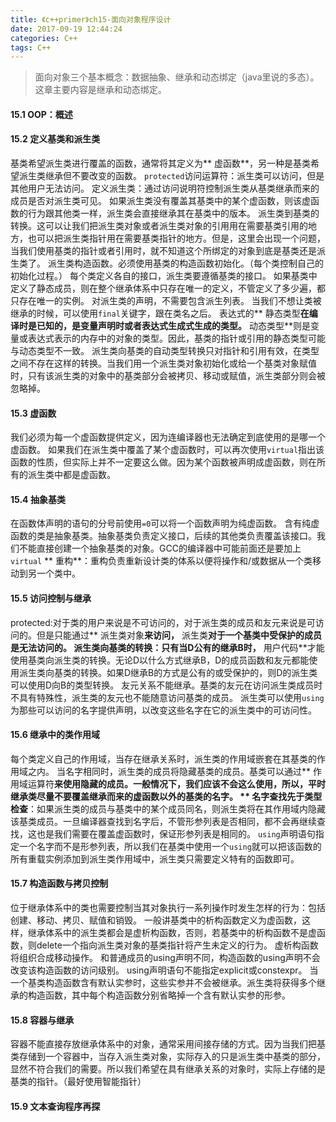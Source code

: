 ```yaml
---
title: 《c++primer》ch15-面向对象程序设计
date: 2017-09-19 12:44:24
categories: C++
tags: C++
---
```


> 面向对象三个基本概念：数据抽象、继承和动态绑定（java里说的多态）。这章主要内容是继承和动态绑定。


#### 15.1 OOP：概述
#### 15.2 定义基类和派生类
基类希望派生类进行覆盖的函数，通常将其定义为** 虚函数**，另一种是基类希望派生类继承但不要改变的函数。
`protected`访问运算符：派生类可以访问，但是其他用户无法访问。
定义派生类：通过访问说明符控制派生类从基类继承而来的成员是否对派生类可见。
如果派生类没有覆盖其基类中的某个虚函数，则该虚函数的行为跟其他类一样，派生类会直接继承其在基类中的版本。
派生类到基类的转换。这可以让我们把派生类对象或者派生类对象的引用用在需要基类引用的地方，也可以把派生类指针用在需要基类指针的地方。但是，这里会出现一个问题，当我们使用基类的指针或者引用时，就不知道这个所绑定的对象到底是基类还是派生类了。
派生类构造函数。必须使用基类的构造函数初始化。（每个类控制自己的初始化过程。）
每个类定义各自的接口，派生类要遵循基类的接口。
如果基类中定义了静态成员，则在整个继承体系中只存在唯一的定义，不管定义了多少遍，都只存在唯一的实例。
对派生类的声明，不需要包含派生列表。
当我们不想让类被继承的时候，可以使用`final`关键字，跟在类名之后。
表达式的** 静态类型**在编译时是已知的，是变量声明时或者表达式生成式生成的类型。** 动态类型**则是变量或表达式表示的内存中的对象的类型。因此，基类的指针或引用的静态类型可能与动态类型不一致。
派生类向基类的自动类型转换只对指针和引用有效，在类型之间不存在这样的转换。当我们用一个派生类对象初始化或给一个基类对象赋值时，只有该派生类的对象中的基类部分会被拷贝、移动或赋值，派生类部分则会被忽略掉。
#### 15.3 虚函数
我们必须为每一个虚函数提供定义，因为连编译器也无法确定到底使用的是哪一个虚函数。
如果我们在派生类中覆盖了某个虚函数时，可以再次使用`virtual`指出该函数的性质，但实际上并不一定要这么做。因为某个函数被声明成虚函数，则在所有的派生类中都是虚函数。
#### 15.4 抽象基类
在函数体声明的语句的分号前使用`=0`可以将一个函数声明为纯虚函数。
含有纯虚函数的类是抽象基类。抽象基类负责定义接口，后续的其他类负责覆盖该接口。我们不能直接创建一个抽象基类的对象。GCC的编译器中可能前面还是要加上`virtual`
** 重构**：重构负责重新设计类的体系以便将操作和/或数据从一个类移动到另一个类中。
#### 15.5 访问控制与继承
protected:对于类的用户来说是不可访问的，对于派生类的成员和友元来说是可访问的。但是只能通过** 派生类对象**来访问，** 派生类**对于一个基类中受保护的成员是无法访问的。
派生类向基类的转换：只有当D公有的继承B时，** 用户代码**才能使用基类向派生类的转换。无论D以什么方式继承B，D的成员函数和友元都能使用派生类向基类的转换。如果D继承B的方式是公有的或受保护的，则D的派生类可以使用D向B的类型转换。
友元关系不能继承。基类的友元在访问派生类成员时不具有特殊性，派生类的友元也不能随意访问基类的成员。
派生类可以使用`using`为那些可以访问的名字提供声明，以改变这些名字在它的派生类中的可访问性。
#### 15.6 继承中的类作用域
每个类定义自己的作用域，当存在继承关系时，派生类的作用域嵌套在其基类的作用域之内。
当名字相同时，派生类的成员将隐藏基类的成员。基类可以通过** 作用域运算符**来使用隐藏的成员。一般情况下，我们应该不会这么使用，所以，平时继承类尽量不要覆盖继承而来的虚函数以外的基类的名字。
** 名字查找先于类型检查**：如果派生类的成员与基类中的某个成员同名，则派生类将在其作用域内隐藏该基类成员。一旦编译器查找到名字后，不管形参列表是否相同，都不会再继续查找，这也是我们需要在覆盖虚函数时，保证形参列表是相同的。
`using`声明语句指定一个名字而不是形参列表，所以我们在基类中使用一个`using`就可以把该函数的所有重载实例添加到派生类作用域中，派生类只需要定义特有的函数即可。
#### 15.7 构造函数与拷贝控制
位于继承体系中的类也需要控制当其对象执行一系列操作时发生怎样的行为：包括创建、移动、拷贝、赋值和销毁。
一般讲基类中的析构函数定义为虚函数，这样，继承体系中的派生类都会是虚析构函数，否则，若基类中的析构函数不是虚函数，则delete一个指向派生类对象的基类指针将产生未定义的行为。
虚析构函数将组织合成移动操作。
和普通成员的using声明不同，构造函数的using声明不会改变该构造函数的访问级别。
using声明语句不能指定explicit或constexpr。
当一个基类构造函数含有默认实参时，这些实参并不会被继承。派生类将获得多个继承的构造函数，其中每个构造函数分别省略掉一个含有默认实参的形参。
#### 15.8 容器与继承
容器不能直接存放继承体系中的对象，通常采用间接存储的方式。因为当我们把基类存储到一个容器中，当存入派生类对象，实际存入的只是派生类中基类的部分，显然不符合我们的需要。所以我们希望在具有继承关系的对象时，实际上存储的是基类的指针。（最好使用智能指针）
#### 15.9 文本查询程序再探
